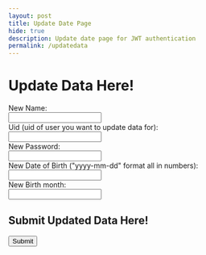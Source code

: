 ```yaml
---
layout: post
title: Update Date Page
hide: true
description: Update date page for JWT authentication
permalink: /updatedata
---
```


<body class="updatedata">
    <!-- Failure Screen -->
    <h1 class="bigtitle">Update Data Here!</h1>
    <!-- Prompt new updated info -->
    <label for="inputnane" class="smalltitle">New Name:</label><br>
    <input type="text" name="name" id="name" required><br>
    <label for="inputusername" class="smalltitle">Uid (uid of user you want to update data for):</label><br>
    <input type="text" name="uid" id="uid" required><br>
    <label for="inputpassword" class="smalltitle">New Password:</label><br>
    <input type="password" name="password" id="password" required><br>
    <label for="inputdob" class="smalltitle">New Date of Birth ("yyyy-mm-dd" format all in numbers):</label><br>
    <input type="text" name="dob" id="dob" required><br>
    <label for="inputmonth" class="smalltitle">New Birth month:</label><br>
    <input type="text" name="month" id="month" required><br>
    <!-- Prompt to submit -->
    <h2 class="smalltitle">Submit Updated Data Here!</h2>
    <button class="buttons" onclick="updatedata()">Submit</button>
    <script type="module">
        import { uri, options } from '{{site.baseurl}}/assets/js/api/config.js';
        function updatedata(){
        // if (document.getElementById("password").value != document.getElementById("confirmpassword").value) {
        //     alert("Error: Passwords do not match.");
        //     return;
        // }
        const url = uri + '/api/users/';
        const body = {
            uid: document.getElementById("uid").value,
            password: document.getElementById("password").value,
            name: document.getElementById("name").value,
            dob: document.getElementById("dob").value,
            month: document.getElementById("month").value
        };
        const AuthOptions = {
            mode: 'cors', // no-cors, *cors, same-origin
            credentials: 'include', // include, same-origin, omit
            headers: {
                'Content-Type': 'application/json',
            },
            method: 'PUT', // Override the method property
            cache: 'no-cache', // Set the cache property
            body: JSON.stringify(body)
            };
            // fetch the API
            fetch(url, AuthOptions)
            // response is a RESTful "promise" on any successful fetch
            .then(response => {
                // check for response errors and display
                if (response.status !== 200) {
                    window.location.href = "{{site.baseurl}}/loginpage";
                }
                // valid response will contain JSON data
                response.json().then(data => {
                    window.location.href = "{{site.baseurl}}/data/database";
                })
            })
            // catch fetch errors (ie ACCESS to server blocked)
            .catch(err => {
            console.log(err)
            });
        }
        // Attach login_user to the window object, allowing access to form action
        window.updatedata = updatedata;
    </script>
</body>